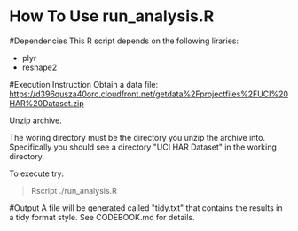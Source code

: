 How To Use run_analysis.R
========================================================

#Dependencies
This R script depends on the following liraries: 
- plyr
- reshape2

#Execution Instruction
Obtain a data file:
https://d396qusza40orc.cloudfront.net/getdata%2Fprojectfiles%2FUCI%20HAR%20Dataset.zip 

Unzip archive.

The woring directory must be the directory you unzip the archive into. Specifically you should see a directory "UCI HAR Dataset" in the working directory.

To execute try:
>Rscript ./run_analysis.R 

#Output
A file will be generated called "tidy.txt" that contains the results in a tidy format style. See CODEBOOK.md for details.
